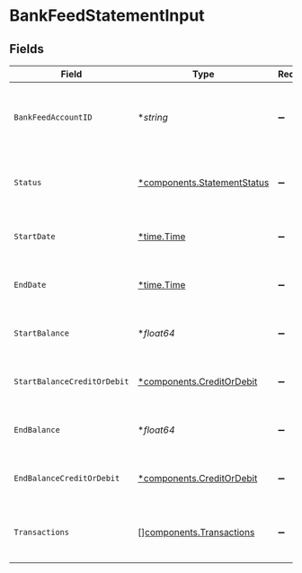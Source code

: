 # BankFeedStatementInput


## Fields

| Field                                                                     | Type                                                                      | Required                                                                  | Description                                                               | Example                                                                   |
| ------------------------------------------------------------------------- | ------------------------------------------------------------------------- | ------------------------------------------------------------------------- | ------------------------------------------------------------------------- | ------------------------------------------------------------------------- |
| `BankFeedAccountID`                                                       | **string*                                                                 | :heavy_minus_sign:                                                        | The ID of the bank feed account this statement belongs to.                | acc_456                                                                   |
| `Status`                                                                  | [*components.StatementStatus](../../models/components/statementstatus.md) | :heavy_minus_sign:                                                        | The current status of the bank feed statement.                            | pending                                                                   |
| `StartDate`                                                               | [*time.Time](https://pkg.go.dev/time#Time)                                | :heavy_minus_sign:                                                        | Start date of the bank feed statement.                                    | 2021-05-01T12:00:00.000Z                                                  |
| `EndDate`                                                                 | [*time.Time](https://pkg.go.dev/time#Time)                                | :heavy_minus_sign:                                                        | End date of the bank feed statement.                                      | 2025-01-31T12:00:00.000Z                                                  |
| `StartBalance`                                                            | **float64*                                                                | :heavy_minus_sign:                                                        | Balance amount at the start of the period.                                | 10500.25                                                                  |
| `StartBalanceCreditOrDebit`                                               | [*components.CreditOrDebit](../../models/components/creditordebit.md)     | :heavy_minus_sign:                                                        | Whether the amount is a credit or debit.                                  | debit                                                                     |
| `EndBalance`                                                              | **float64*                                                                | :heavy_minus_sign:                                                        | Balance amount at the end of the period.                                  | 9800.5                                                                    |
| `EndBalanceCreditOrDebit`                                                 | [*components.CreditOrDebit](../../models/components/creditordebit.md)     | :heavy_minus_sign:                                                        | Whether the amount is a credit or debit.                                  | debit                                                                     |
| `Transactions`                                                            | [][components.Transactions](../../models/components/transactions.md)      | :heavy_minus_sign:                                                        | List of transactions in the bank feed statement.                          |                                                                           |